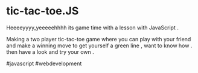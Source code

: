 # tic-tac-toe.JS
Heeeeyyyy_yeeeeehhhh its game time with a lesson with JavaScript . 

Making a two player tic-tac-toe game where you can play with your friend and make a winning move to get yourself a green line , want to know how . then have a look and try your own . 

#javascript #webdevelopment 

